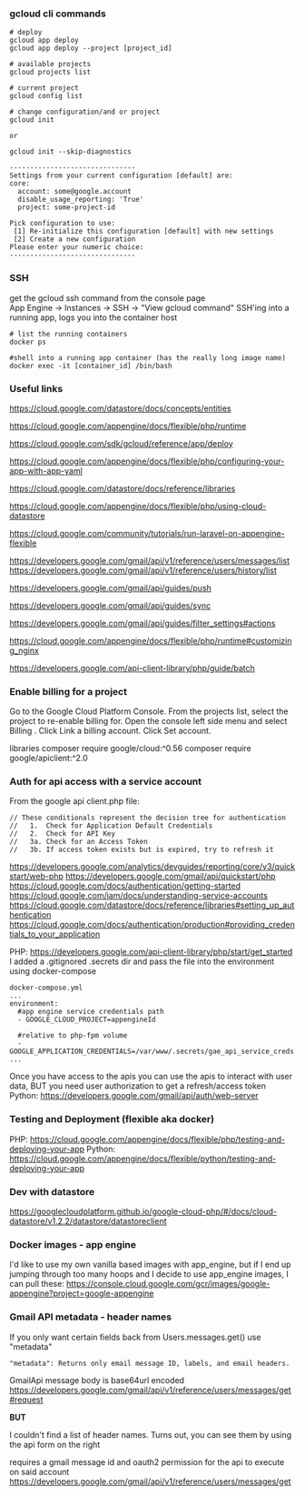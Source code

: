 ### gcloud cli commands
```
# deploy
gcloud app deploy
gcloud app deploy --project [project_id]

# available projects
gcloud projects list

# current project
gcloud config list

# change configuration/and or project
gcloud init

or

gcloud init --skip-diagnostics

-------------------------------
Settings from your current configuration [default] are:
core:
  account: some@google.account
  disable_usage_reporting: 'True'
  project: some-project-id

Pick configuration to use:
 [1] Re-initialize this configuration [default] with new settings
 [2] Create a new configuration
Please enter your numeric choice:
-------------------------------
```

### SSH
get the gcloud ssh command from the console page  
App Engine -> Instances -> SSH -> "View gcloud command"
SSH'ing into a running app, logs you into the container host
```
# list the running containers
docker ps

#shell into a running app container (has the really long image name)
docker exec -it [container_id] /bin/bash
```

### Useful links
https://cloud.google.com/datastore/docs/concepts/entities

https://cloud.google.com/appengine/docs/flexible/php/runtime

https://cloud.google.com/sdk/gcloud/reference/app/deploy

https://cloud.google.com/appengine/docs/flexible/php/configuring-your-app-with-app-yaml

https://cloud.google.com/datastore/docs/reference/libraries

https://cloud.google.com/appengine/docs/flexible/php/using-cloud-datastore

https://cloud.google.com/community/tutorials/run-laravel-on-appengine-flexible

https://developers.google.com/gmail/api/v1/reference/users/messages/list
https://developers.google.com/gmail/api/v1/reference/users/history/list

https://developers.google.com/gmail/api/guides/push

https://developers.google.com/gmail/api/guides/sync

https://developers.google.com/gmail/api/guides/filter_settings#actions

https://cloud.google.com/appengine/docs/flexible/php/runtime#customizing_nginx

https://developers.google.com/api-client-library/php/guide/batch

### Enable billing for a project
Go to the Google Cloud Platform Console.
From the projects list, select the project to re-enable billing for.
Open the console left side menu and select Billing .
Click Link a billing account.
Click Set account.

libraries
composer require google/cloud:^0.56
composer require google/apiclient:^2.0

### Auth for api access with a service account
From the google api client.php file:
```
// These conditionals represent the decision tree for authentication
//   1.  Check for Application Default Credentials
//   2.  Check for API Key
//   3a. Check for an Access Token
//   3b. If access token exists but is expired, try to refresh it
```
https://developers.google.com/analytics/devguides/reporting/core/v3/quickstart/web-php
https://developers.google.com/gmail/api/quickstart/php
https://cloud.google.com/docs/authentication/getting-started
https://cloud.google.com/iam/docs/understanding-service-accounts
https://cloud.google.com/datastore/docs/reference/libraries#setting_up_authentication
https://cloud.google.com/docs/authentication/production#providing_credentials_to_your_application

PHP: https://developers.google.com/api-client-library/php/start/get_started
I added a .gitignored .secrets dir and pass the file into the environment using docker-compose

```
docker-compose.yml
...
environment:
  #app engine service credentials path
  - GOOGLE_CLOUD_PROJECT=appengineId

  #relative to php-fpm volume
  - GOOGLE_APPLICATION_CREDENTIALS=/var/www/.secrets/gae_api_service_creds.json
...
```

Once you have access to the apis you can use the apis to interact with user data, BUT you need user authorization  to get a refresh/access token
Python: https://developers.google.com/gmail/api/auth/web-server

### Testing and Deployment (flexible aka docker)
PHP: https://cloud.google.com/appengine/docs/flexible/php/testing-and-deploying-your-app
Python: https://cloud.google.com/appengine/docs/flexible/python/testing-and-deploying-your-app


### Dev with datastore
https://googlecloudplatform.github.io/google-cloud-php/#/docs/cloud-datastore/v1.2.2/datastore/datastoreclient


### Docker images - app engine
I'd like to use my own vanilla based images with app_engine, but if I end up jumping through too many hoops and I decide to use app_engine images, I can pull these:
https://console.cloud.google.com/gcr/images/google-appengine?project=google-appengine



### Gmail API metadata - header names
If you only want certain fields back from Users.messages.get() use "metadata"
```
"metadata": Returns only email message ID, labels, and email headers.
```

GmailApi message body is base64url encoded  
https://developers.google.com/gmail/api/v1/reference/users/messages/get#request

**BUT**  

I couldn't find a list of header names. Turns out, you can see them by using the api form on the right

requires a gmail message id and oauth2 permission for the api to execute on said account
https://developers.google.com/gmail/api/v1/reference/users/messages/get
